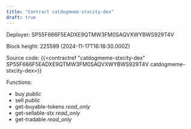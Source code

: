 ```yaml
---
title: "Contract catdogmeme-stxcity-dex"
draft: true
---
```

Deployer: SP55F666F5EADXE9QTMW3FM0SAQVXWYBWS929T4V


 



Block height: 225599 (2024-11-17T16:18:30.000Z)

Source code: {{<contractref "catdogmeme-stxcity-dex" SP55F666F5EADXE9QTMW3FM0SAQVXWYBWS929T4V catdogmeme-stxcity-dex>}}

Functions:

* buy _public_
* sell _public_
* get-buyable-tokens _read_only_
* get-sellable-stx _read_only_
* get-tradable _read_only_
